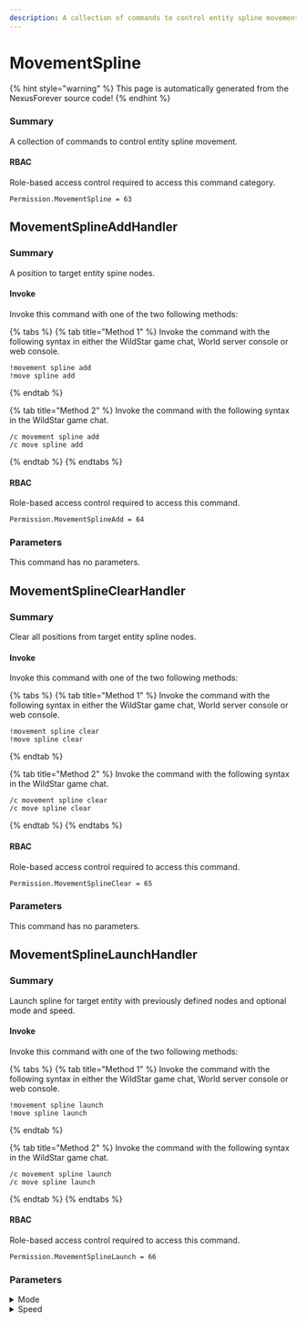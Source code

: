 ```yaml
---
description: A collection of commands to control entity spline movement.
---
```


# MovementSpline

{% hint style="warning" %}
This page is automatically generated from the NexusForever source code!
{% endhint %}

### Summary

A collection of commands to control entity spline movement.

#### RBAC

Role-based access control required to access this command category.

```
Permission.MovementSpline = 63
```

## MovementSplineAddHandler

### Summary

A position to target entity spine nodes.

#### Invoke

Invoke this command with one of the two following methods:

{% tabs %}
{% tab title="Method 1" %}
Invoke the command with the following syntax in either the WildStar game chat, World server console or web console.

```
!movement spline add
!move spline add
```
{% endtab %}

{% tab title="Method 2" %}
Invoke the command with the following syntax in the WildStar game chat.

```
/c movement spline add
/c move spline add
```
{% endtab %}
{% endtabs %}

#### RBAC

Role-based access control required to access this command.

```
Permission.MovementSplineAdd = 64
```

### Parameters

This command has no parameters.

## MovementSplineClearHandler

### Summary

Clear all positions from target entity spline nodes.

#### Invoke

Invoke this command with one of the two following methods:

{% tabs %}
{% tab title="Method 1" %}
Invoke the command with the following syntax in either the WildStar game chat, World server console or web console.

```
!movement spline clear
!move spline clear
```
{% endtab %}

{% tab title="Method 2" %}
Invoke the command with the following syntax in the WildStar game chat.

```
/c movement spline clear
/c move spline clear
```
{% endtab %}
{% endtabs %}

#### RBAC

Role-based access control required to access this command.

```
Permission.MovementSplineClear = 65
```

### Parameters

This command has no parameters.

## MovementSplineLaunchHandler

### Summary

Launch spline for target entity with previously defined nodes and optional mode and speed.

#### Invoke

Invoke this command with one of the two following methods:

{% tabs %}
{% tab title="Method 1" %}
Invoke the command with the following syntax in either the WildStar game chat, World server console or web console.

```
!movement spline launch
!move spline launch
```
{% endtab %}

{% tab title="Method 2" %}
Invoke the command with the following syntax in the WildStar game chat.

```
/c movement spline launch
/c move spline launch
```
{% endtab %}
{% endtabs %}

#### RBAC

Role-based access control required to access this command.

```
Permission.MovementSplineLaunch = 66
```

### Parameters

<details>

<summary>Mode</summary>

#### Summary

Mode to launch the spline.

#### Optional

No

</details>

<details>

<summary>Speed</summary>

#### Summary

Speed to launch the spline.

#### Optional

No

</details>

